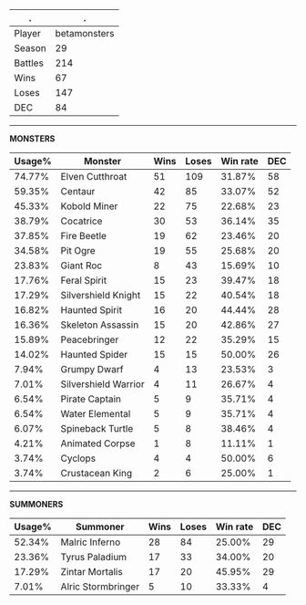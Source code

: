 .|.
|-|-
Player|betamonsters
Season|29
Battles|214
Wins|67
Loses|147
DEC|84

---
**MONSTERS**

Usage%|Monster|Wins|Loses|Win rate|DEC|
-|-|-|-|-|-|
74.77%|Elven Cutthroat|51|109|31.87%|58|
59.35%|Centaur|42|85|33.07%|52|
45.33%|Kobold Miner|22|75|22.68%|23|
38.79%|Cocatrice|30|53|36.14%|35|
37.85%|Fire Beetle|19|62|23.46%|20|
34.58%|Pit Ogre|19|55|25.68%|20|
23.83%|Giant Roc|8|43|15.69%|10|
17.76%|Feral Spirit|15|23|39.47%|18|
17.29%|Silvershield Knight|15|22|40.54%|18|
16.82%|Haunted Spirit|16|20|44.44%|28|
16.36%|Skeleton Assassin|15|20|42.86%|27|
15.89%|Peacebringer|12|22|35.29%|15|
14.02%|Haunted Spider|15|15|50.00%|26|
7.94%|Grumpy Dwarf|4|13|23.53%|3|
7.01%|Silvershield Warrior|4|11|26.67%|4|
6.54%|Pirate Captain|5|9|35.71%|4|
6.54%|Water Elemental|5|9|35.71%|4|
6.07%|Spineback Turtle|5|8|38.46%|4|
4.21%|Animated Corpse|1|8|11.11%|1|
3.74%|Cyclops|4|4|50.00%|6|
3.74%|Crustacean King|2|6|25.00%|1|

---
**SUMMONERS**

Usage%|Summoner|Wins|Loses|Win rate|DEC|
-|-|-|-|-|-|
52.34%|Malric Inferno|28|84|25.00%|29|
23.36%|Tyrus Paladium|17|33|34.00%|20|
17.29%|Zintar Mortalis|17|20|45.95%|29|
7.01%|Alric Stormbringer|5|10|33.33%|4|
